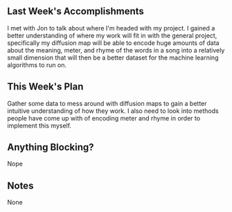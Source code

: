 ## Last Week's Accomplishments

I met with Jon to talk about where I'm headed with my project. I gained a better understanding of
where my work will fit in with the general project, specifically my diffusion map will be able
to encode huge amounts of data about the meaning, meter, and rhyme of the words in a song into a
relatively small dimension that will then be a better dataset for the machine learning algorithms
to run on.

## This Week's Plan

Gather some data to mess around with diffusion maps to gain a better intuitive understanding of how
they work. I also need to look into methods people have come up with of encoding meter and rhyme in
order to implement this myself.

## Anything Blocking?

Nope

## Notes

None